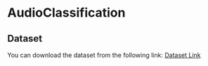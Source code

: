 # AudioClassification

## Dataset

You can download the dataset from the following link: [Dataset Link](https://urbansounddataset.weebly.com/urbansound8k.html)
